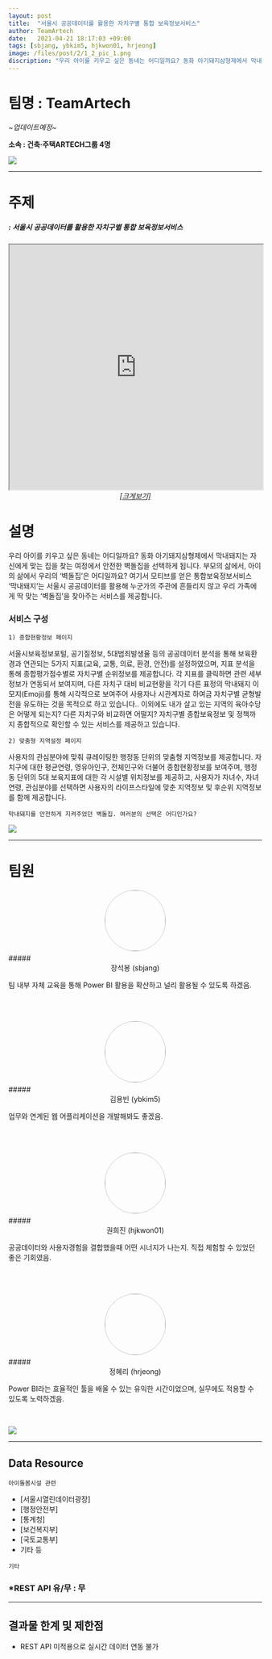 ```yaml
---
layout: post
title:  "서울시 공공데이터를 활용한 자치구별 통합 보육정보서비스"
author: TeamArtech
date:   2021-04-21 18:17:03 +09:00
tags: [sbjang, ybkim5, hjkwon01, hrjeong]
image: /files/post/2/1_2_pic_1.png
discription: "우리 아이를 키우고 싶은 동네는 어디일까요? 동화 아기돼지삼형제에서 막내돼지는 자신에게 맞는 집을 찾는 여정에서 안전한 벽돌집을 선택하게 됩니다. 부모의 삶에서, 아이의 삶에서 우리의 ‘벽돌집’은 어디일까요? 여기서 모티브를 얻은 통합보육정보서비스 ‘막내돼지’는 서울시 공공데이터를 활용해 누군가의 주관에 흔들리지 않고 우리 가족에게 딱 맞는 ‘벽돌집’을 찾아주는 서비스를 제공합니다."
---
```



# 팀명 : TeamArtech

*~업데이트예정~*

**소속 : 건축·주택ARTECH그룹 4명**

![](/files/post/2/1_2_2.png)

----------------------------------------------------------------------------------------

# 주제 
##### : 서울시 공공데이터를 활용한 자치구별 통합 보육정보서비스

<div class="post-powerbi">
	<iframe class="post-powerbi-iframe" width="100%" height="486" src="https://app.powerbi.com/view?r=eyJrIjoiODYyOWMxOWEtZDNkYi00ZTg3LTlhOWYtZGYyYjdkMjFhM2EyIiwidCI6IjJiNmNjMDkxLTQzNTgtNDBiNS04MmJmLTdlZGIyMjU0OGU2ZCJ9&pageName=ReportSection5bde12851510639bcb60" frameborder="1" allowFullScreen="true"></iframe>
</div>
<span style="color:blue; font-style:italic; "><a href="https://app.powerbi.com/view?r=eyJrIjoiODYyOWMxOWEtZDNkYi00ZTg3LTlhOWYtZGYyYjdkMjFhM2EyIiwidCI6IjJiNmNjMDkxLTQzNTgtNDBiNS04MmJmLTdlZGIyMjU0OGU2ZCJ9&pageName=ReportSection5bde12851510639bcb60" target="_blank"><center>[크게보기]</center></a></span>

# 설명
우리 아이를 키우고 싶은 동네는 어디일까요? 동화 아기돼지삼형제에서 막내돼지는 자신에게 맞는 집을 찾는 여정에서 안전한 벽돌집을 선택하게 됩니다. 부모의 삶에서, 아이의 삶에서 우리의 ‘벽돌집’은 어디일까요? 여기서 모티브를 얻은 통합보육정보서비스 ‘막내돼지’는 서울시 공공데이터를 활용해 누군가의 주관에 흔들리지 않고 우리 가족에게 딱 맞는 ‘벽돌집’을 찾아주는 서비스를 제공합니다.

### 서비스 구성

`1) 종합현황정보 페이지`

서울시보육정보포털, 공기질정보, 5대범죄발생율 등의 공공데이터 분석을 통해 보육환경과 연관되는 5가지 지표(교육, 교통, 의료, 환경, 안전)를 설정하였으며, 지표 분석을 통해 종합평가점수별로 자치구별 순위정보를 제공합니다. 각 지표를 클릭하면 관련 세부정보가 연동되서 보여지며, 다른 자치구 대비 비교현황을 각기 다른 표정의 막내돼지 이모지(Emoji)를 통해 시각적으로 보여주어 사용자나 시관계자로 하여금 자치구별 균형발전을 유도하는 것을 목적으로 하고 있습니다.. 이외에도 내가 살고 있는 지역의 육아수당은 어떻게 되는지? 다른 자치구와 비교하면 어떨지? 자치구별 종합보육정보 및 정책까지 종합적으로 확인할 수 있는 서비스를 제공하고 있습니다.

`2) 맞춤형 지역설정 페이지`


사용자의 관심분야에 맞춰 큐레이팅한 행정동 단위의 맞춤형 지역정보를 제공합니다. 자치구에 대한 평균연령, 영유아인구, 전체인구와 더불어 종합현황정보를 보여주며, 행정동 단위의 5대 보육지표에 대한 각 시설별 위치정보를 제공하고, 사용자가 자녀수, 자녀연령, 관심분야를 선택하면 사용자의 라이프스타일에 맞춘 지역정보 및 후순위 지역정보를 함께 제공합니다.

`막내돼지를 안전하게 지켜주었던 벽돌집. 여러분의 선택은 어디인가요?`

![](/files/post/2/2_image_1.png)

----------------------------------------------------------------------------------------

# 팀원

<center><img src="/files/post/2/1_2_sbjang_f.jpg" style="width:120px; height:120px; border-radius:50%; border: 1px solid #ccc; margin-bottom: 5px;"></center>
##### <center>장석봉 (sbjang)</center>

팀 내부 자체 교육을 통해 Power BI 활용을 확산하고 널리 활용될 수 있도록 하겠음.

<br><br>

<center><img src="/files/post/2/1_2_ybkim5_f.jpg" style="width:120px; height:120px; border-radius:50%; border: 1px solid #ccc; margin-bottom: 5px;"></center>
##### <center>김용빈 (ybkim5)</center>

업무와 연계된 웹 어플리케이션을 개발해봐도 좋겠음.

<br><br>

<center><img src="/files/post/2/1_2_hjkwon01_f.jpg" style="width:120px; height:120px; border-radius:50%; border: 1px solid #ccc; margin-bottom: 5px;"></center>
##### <center>권희진 (hjkwon01)</center>

공공데이터와 사용자경험을 결합했을때 어떤 시너지가 나는지. 직접 체험할 수 있었던 좋은 기회였음.

<br><br>

<center><img src="/files/post/2/1_2_hrjeong_f.jpg" style="width:120px; height:120px; border-radius:50%; border: 1px solid #ccc; margin-bottom: 5px;"></center>
##### <center>정혜리 (hrjeong)</center>

Power BI라는 효율적인 툴을 배울 수 있는 유익한 시간이었으며, 실무에도 적용할 수 있도록 노력하겠음.

<br>

![](/files/post/2/1_2_pic_2.jpg)

----------------------------------------------------------------------------------------

## Data Resource

`아이돌봄시설 관련`

- [서울시열린데이터광장]
- [행정안전부]
- [통계청]
- [보건복지부]
- [국토교통부]
- 기타 등

`기타`

### *REST API 유/무 : 무

----------------------------------------------------------------------------------------


## 결과물 한계 및 제한점

- REST API 미적용으로 실시간 데이터 연동 불가